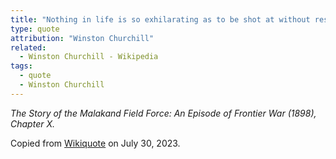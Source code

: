 ```yaml
---
title: "Nothing in life is so exhilarating as to be shot at without result."
type: quote
attribution: "Winston Churchill"
related:
  - Winston Churchill - Wikipedia
tags:
  - quote
  - Winston Churchill
---
```

*The Story of the Malakand Field Force: An Episode of Frontier War (1898), Chapter X.*

Copied from [Wikiquote](https://en.wikiquote.org/wiki/Winston_Churchill) on July 30, 2023.